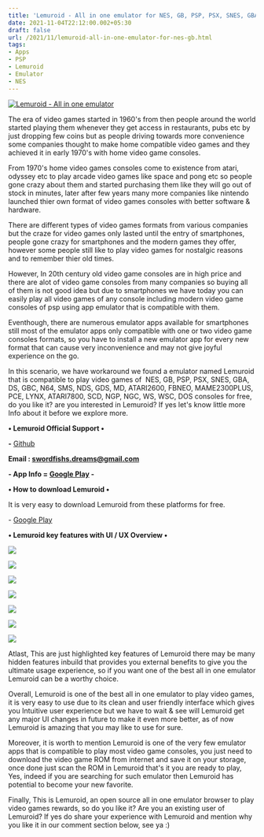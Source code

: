 ```yaml
---
title: 'Lemuroid - All in one emulator for NES, GB, PSP, PSX, SNES, GBA, DS and many more.'
date: 2021-11-04T22:12:00.002+05:30
draft: false
url: /2021/11/lemuroid-all-in-one-emulator-for-nes-gb.html
tags: 
- Apps
- PSP
- Lemuroid
- Emulator
- NES
---
```


 [![Lemuroid - All in one emulator](https://lh3.googleusercontent.com/-C_0-kwLpkA4/YYK74QPo5jI/AAAAAAAAHMw/1Arvni7YiE0xMYS9Yq9WKmmyVzd4fi6DgCLcBGAsYHQ/w400-h225/1635957706554537-0.png)](https://lh3.googleusercontent.com/-C_0-kwLpkA4/YYK74QPo5jI/AAAAAAAAHMw/1Arvni7YiE0xMYS9Yq9WKmmyVzd4fi6DgCLcBGAsYHQ/s1600/1635957706554537-0.png) 

  

The era of video games started in 1960's from then people around the world started playing them whenever they get access in restaurants, pubs etc by just dropping few coins but as people driving towards more convenience some companies thought to make home compatible video games and they achieved it in early 1970's with home video game consoles.

  

From 1970's home video games consoles come to existence from atari, odyssey etc to play arcade video games like space and pong etc so people gone crazy about them and started purchasing them like they will go out of stock in minutes, later after few years many more companies like nintendo launched thier own format of video games consoles with better software & hardware.

  

There are different types of video games formats from various companies but the craze for video games only lasted until the entry of smartphones, people gone crazy for smartphones and the modern games they offer, however some people still like to play video games for nostalgic reasons and to remember thier old times.

  

However, In 20th century old video game consoles are in high price and there are alot of video game consoles from many companies so buying all of them is not good idea but due to smartphones we have today you can easily play all video games of any console including modern video game consoles of psp using app emulator that is compatible with them.

  

Eventhough, there are numerous emulator apps available for smartphones still most of the emulator apps only compatible with one or two video game consoles formats, so you have to install a new emulator app for every new format that can cause very inconvenience and may not give joyful experience on the go.

  

In this scenario, we have workaround we found a emulator named Lemuroid that is compatible to play video games of  NES, GB, PSP, PSX, SNES, GBA, DS, GBC, N64, SMS, NDS, GDS, MD, ATARI2600, FBNEO, MAME2300PLUS, PCE, LYNX, ATARI7800, SCD, NGP, NGC, WS, WSC, DOS consoles for free, do you like it? are you interested in Lemuroid? If yes let's know little more Info about it before we explore more.

  

**• Lemuroid Official Support •**

**\-** [Github](https://swordfish90.github.io/)

  

**Email : [swordfishs.dreams@gmail.com](mailto:swordfishs.dreams@gmail.com)**

**\- App Info = [Google Play](https://play.google.com/store/apps/details?id=com.swordfish.lemuroid) -**

**• How to download Lemuroid •**

It is very easy to download Lemuroid from these platforms for free.

  

\- [Google Play](https://play.google.com/store/apps/details?id=com.swordfish.lemuroid)

**• Lemuroid key features with UI / UX Overview •**

 **[![](https://lh3.googleusercontent.com/-AsEWuJU48iw/YYK7yudwtGI/AAAAAAAAHMk/U_FVPGXY_94X0F0Q2YfGmQae2IPnhtzhACLcBGAsYHQ/s1600/1635957696972303-1.png)](https://lh3.googleusercontent.com/-AsEWuJU48iw/YYK7yudwtGI/AAAAAAAAHMk/U_FVPGXY_94X0F0Q2YfGmQae2IPnhtzhACLcBGAsYHQ/s1600/1635957696972303-1.png)** 

 **[![](https://lh3.googleusercontent.com/-pCh35y06fUE/YYK7wAQrY_I/AAAAAAAAHMg/b8Bw2rHXnZwIJnlDDJO6iwAAC2kTWp1yACLcBGAsYHQ/s1600/1635957689201607-2.png)](https://lh3.googleusercontent.com/-pCh35y06fUE/YYK7wAQrY_I/AAAAAAAAHMg/b8Bw2rHXnZwIJnlDDJO6iwAAC2kTWp1yACLcBGAsYHQ/s1600/1635957689201607-2.png)** 

 **[![](https://lh3.googleusercontent.com/-XAo-TY4LfZU/YYK7uZmTsVI/AAAAAAAAHMc/5TKJPz8uragvG38RMYWaNVjBwc1t91NSgCLcBGAsYHQ/s1600/1635957678436388-3.png)](https://lh3.googleusercontent.com/-XAo-TY4LfZU/YYK7uZmTsVI/AAAAAAAAHMc/5TKJPz8uragvG38RMYWaNVjBwc1t91NSgCLcBGAsYHQ/s1600/1635957678436388-3.png)** 

 **[![](https://lh3.googleusercontent.com/-YQXAJwXMjDk/YYK7rqz-WbI/AAAAAAAAHMY/5sX6U5eeUp8v1NY2sCnoX0d84j_aeXg6gCLcBGAsYHQ/s1600/1635957671363113-4.png)](https://lh3.googleusercontent.com/-YQXAJwXMjDk/YYK7rqz-WbI/AAAAAAAAHMY/5sX6U5eeUp8v1NY2sCnoX0d84j_aeXg6gCLcBGAsYHQ/s1600/1635957671363113-4.png)** 

 [![](https://lh3.googleusercontent.com/--NS73Pj0PXw/YYK7pzHOH6I/AAAAAAAAHMU/g1Niz2gafbsD5tnK8EaYqUjBmxDKHGB8ACLcBGAsYHQ/s1600/1635957663728555-5.png)](https://lh3.googleusercontent.com/--NS73Pj0PXw/YYK7pzHOH6I/AAAAAAAAHMU/g1Niz2gafbsD5tnK8EaYqUjBmxDKHGB8ACLcBGAsYHQ/s1600/1635957663728555-5.png) 

  

 [![](https://lh3.googleusercontent.com/-a9NKB4UjkK0/YYK7n6qKyAI/AAAAAAAAHMQ/w7E18DBYoEcDtYijO4Ka4dhhpOSxrMbeQCLcBGAsYHQ/s1600/1635957645114837-6.png)](https://lh3.googleusercontent.com/-a9NKB4UjkK0/YYK7n6qKyAI/AAAAAAAAHMQ/w7E18DBYoEcDtYijO4Ka4dhhpOSxrMbeQCLcBGAsYHQ/s1600/1635957645114837-6.png) 

  

 [![](https://lh3.googleusercontent.com/-rpqktw3wOqs/YYK7jAbwv7I/AAAAAAAAHMM/vQGTPaUZN6Aw1NaaoD94LPzmdwV0JNzHQCLcBGAsYHQ/s1600/1635957615568873-7.png)](https://lh3.googleusercontent.com/-rpqktw3wOqs/YYK7jAbwv7I/AAAAAAAAHMM/vQGTPaUZN6Aw1NaaoD94LPzmdwV0JNzHQCLcBGAsYHQ/s1600/1635957615568873-7.png) 

  

  

Atlast, This are just highlighted key features of Lemuroid there may be many hidden features inbuild that provides you external benefits to give you the ultimate usage experience, so if you want one of the best all in one emulator Lemuroid can be a worthy choice.  

  

Overall, Lemuroid is one of the best all in one emulator to play video games, it is very easy to use due to its clean and user friendly interface which gives you Intuitive user experience but we have to wait & see will Lemuroid get any major UI changes in future to make it even more better, as of now Lemuroid is amazing that you may like to use for sure.

  

Moreover, it is worth to mention Lemuroid is one of the very few emulator apps that is compatible to play most video game consoles, you just need to download the video game ROM from internet and save it on your storage, once done just scan the ROM in Lemuroid that's it you are ready to play, Yes, indeed if you are searching for such emulator then Lemuroid has potential to become your new favorite.

  

Finally, This is Lemuroid, an open source all in one emulator browser to play video games rewards, so do you like it? Are you an existing user of Lemuroid? If yes do share your experience with Lemuroid and mention why you like it in our comment section below, see ya :)